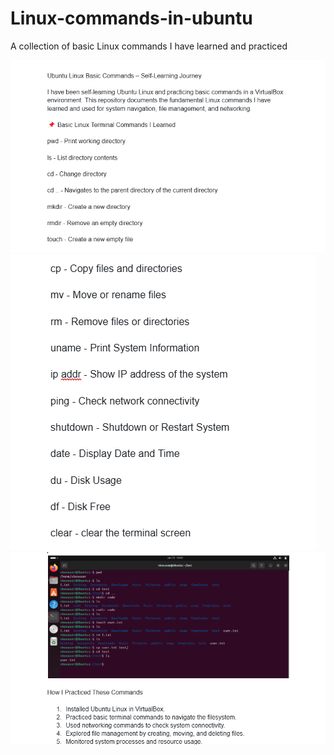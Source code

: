 # Linux-commands-in-ubuntu
A collection of basic Linux commands I have learned and practiced

![Image Description](https://github.com/YashJadhav9/Linux-commands-in-ubuntu/blob/eae4e30a173d0d79d5f1be09e5e5b0821bac8696/Screenshot%202025-01-31%20224752.png)
![Image Description](https://github.com/YashJadhav9/Linux-commands-in-ubuntu/blob/59fef85091e791f46ff82a2f7994ede318c07a07/Screenshot%202025-01-31%20231401.png)
![Image Description](https://github.com/YashJadhav9/Linux-commands-in-ubuntu/blob/3f5054e7531d2ee58a553f2d26098ae45d1b8c12/Screenshot%202025-01-31%20225603.png)
